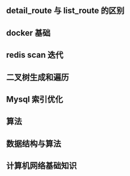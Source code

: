 

## detail_route 与 list_route 的区别

## docker 基础

## redis scan 迭代


## 二叉树生成和遍历

## Mysql 索引优化

## 算法

## 数据结构与算法

## 计算机网络基础知识

